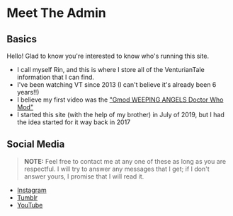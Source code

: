 # Meet The Admin

## Basics
Hello! Glad to know you're interested to know who's running this site.  
- I call myself Rin, and this is where I store all of the VenturianTale information that I can find.  
- I've been watching VT since 2013 \(I can't believe it's already been 6 years!!)
- I believe my first video was the ["Gmod WEEPING ANGELS Doctor Who Mod"](https://www.youtube.com/watch?v=y4VbP82dVo0)
- I started this site \(with the help of my brother) in July of 2019, but I had the idea started for it way back in 2017

## Social Media
> **NOTE:** Feel free to contact me at any one of these as long as you are respectful. I will try to answer any messages that I get; if I don't answer yours, I promise that I will read it.
- [Instagram](https://instagram.com/hauntedbyeverything?igshid=y29spkcp7eri)
- [Tumblr](https://www.tumblr.com/blog/johnnynojohnnyyes)
- [YouTube](https://youtube.com/channel/UCY0etJmLpMe20cv3j5Pm25Q)
